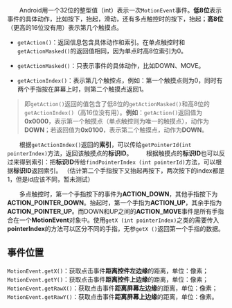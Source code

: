 &emsp;&emsp;Android用一个32位的整型值（int）表示一次`MotionEvent`事件。**低8位**表示事件的具体动作，比如按下，抬起，滑动，还有多点触控时的按下，抬起；**高8位**（更高的16位没有用）表示第几个触摸点。
* `getAction()`：返回信息包含具体动作和索引。在单点触控时和`getActionMasked()`的返回值相同，因为单点时高8位索引为0。

* `getActionMasked()`：只表示事件的具体动作，比如DOWN、MOVE。

* `getActionIndex()`：表示第几个触控点，例如：第一个触摸点则为0，同时有两个手指按在屏幕上时，则第二个触摸点返回1。

> 即`getAction()`返回的值包含了低8位的`getActionMasked()`和高8位的`getActionIndex()`（高16位没有用）。**例如**：`getAction()`返回值为**0x0000**，表示第一个触摸点（单点触控则为唯一的触摸点），动作为**DOWN**；若返回值为**0x0100**，表示第二个触摸点，动作为**DOWN**。

&emsp;&emsp;根据`getActionIndex()`返回的**索引**，可以传给`getPointerId(int pointerIndex)`方法，返回该触摸点的**标识ID**。
&emsp;&emsp;根据触摸点的**标识ID**也可以反过来得到索引：把**标识ID**传给`findPointerIndex (int pointerId)`方法，可以根据**标识ID**返回索引。
（估计第二个手指按下又抬起再按下，两次按下的index都是1，但是id应该不同，暂未测试）

&emsp;&emsp;多点触控时，第一个手指按下的事件为**ACTION_DOWN**，其他手指按下为**ACTION_POINTER_DOWN**。抬起时，第一个手指为**ACTION_UP**，其余手指为**ACTION_POINTER_UP**。而DOWN和UP之间的**ACTION_MOVE**事件是所有手指合在一个**MotionEvent**对象中。使用`getX (int pointerIndex)`之类的需要传入**pointerIndex**的方法可以区分不同的手指，无参`getX ()`返回第一个手指的数据。

## 事件位置
`MotionEvent.getX()`：获取点击事件**距离控件左边缘**的距离，单位：像素；
`MotionEvent.getY()`：获取点击事件**距离控件上边缘**的距离，单位：像素；
`MotionEvent.getRawX()`：获取点击事件**距离屏幕左边缘**的距离，单位：像素；
`MotionEvent.getRawY()`：获取点击事件**距离屏幕上边缘**的距离，单位：像素。
